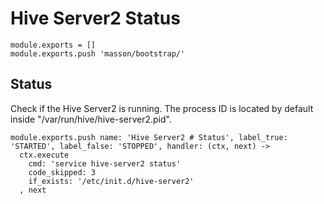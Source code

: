 
# Hive Server2 Status

    module.exports = []
    module.exports.push 'masson/bootstrap/'

## Status

Check if the Hive Server2 is running. The process ID is located by default
inside "/var/run/hive/hive-server2.pid".

    module.exports.push name: 'Hive Server2 # Status', label_true: 'STARTED', label_false: 'STOPPED', handler: (ctx, next) ->
      ctx.execute
        cmd: 'service hive-server2 status'
        code_skipped: 3
        if_exists: '/etc/init.d/hive-server2'
      , next

